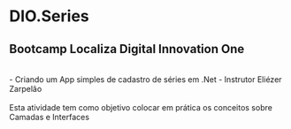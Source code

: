 <h1>DIO.Series</h1> 

<h2>Bootcamp Localiza Digital Innovation One</h2>

<br>
- Criando um App simples de cadastro de séries em .Net
- Instrutor Eliézer Zarpelão</br>

<br>
Esta atividade tem como objetivo colocar em prática os conceitos sobre Camadas e Interfaces

